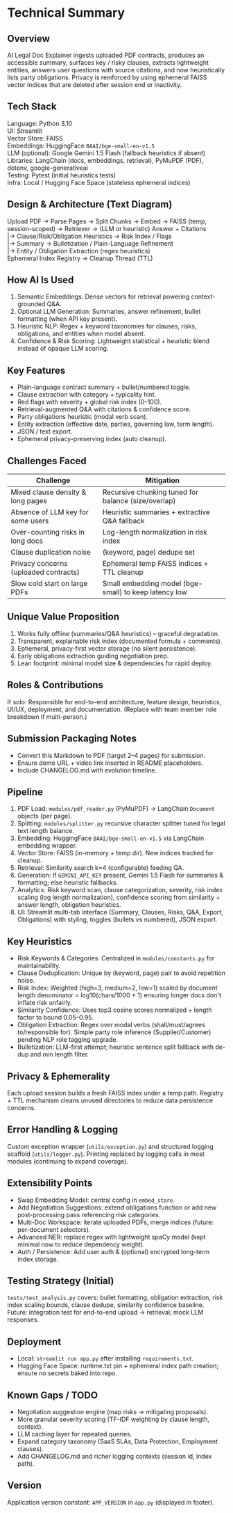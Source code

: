 # Technical Summary

## Overview
AI Legal Doc Explainer ingests uploaded PDF contracts, produces an accessible summary, surfaces key / risky clauses, extracts lightweight entities, answers user questions with source citations, and now heuristically lists party obligations. Privacy is reinforced by using ephemeral FAISS vector indices that are deleted after session end or inactivity.

## Tech Stack
Language: Python 3.10  
UI: Streamlit  
Vector Store: FAISS  
Embeddings: HuggingFace `BAAI/bge-small-en-v1.5`  
LLM (optional): Google Gemini 1.5 Flash (fallback heuristics if absent)  
Libraries: LangChain (docs, embeddings, retrieval), PyMuPDF (PDF), dotenv, google-generativeai  
Testing: Pytest (initial heuristics tests)  
Infra: Local / Hugging Face Space (stateless ephemeral indices)  

## Design & Architecture (Text Diagram)
Upload PDF -> Parse Pages -> Split Chunks -> Embed -> FAISS (temp, session-scoped) -> Retriever -> (LLM or heuristic) Answer + Citations  
								   |-> Clause/Risk/Obligation Heuristics -> Risk Index / Flags  
								   |-> Summary -> Bulletization / Plain-Language Refinement  
								   |-> Entity / Obligation Extraction (regex heuristics)  
Ephemeral Index Registry -> Cleanup Thread (TTL)  

## How AI Is Used
1. Semantic Embeddings: Dense vectors for retrieval powering context-grounded Q&A.  
2. Optional LLM Generation: Summaries, answer refinement, bullet formatting (when API key present).  
3. Heuristic NLP: Regex + keyword taxonomies for clauses, risks, obligations, and entities when model absent.  
4. Confidence & Risk Scoring: Lightweight statistical + heuristic blend instead of opaque LLM scoring.  

## Key Features
* Plain-language contract summary + bullet/numbered toggle.  
* Clause extraction with category + typicality hint.  
* Red flags with severity + global risk index (0–100).  
* Retrieval-augmented Q&A with citations & confidence score.  
* Party obligations heuristic (modal verb scan).  
* Entity extraction (effective date, parties, governing law, term length).  
* JSON / text export.  
* Ephemeral privacy-preserving index (auto cleanup).  

## Challenges Faced
| Challenge | Mitigation |
|-----------|------------|
| Mixed clause density & long pages | Recursive chunking tuned for balance (size/overlap) |
| Absence of LLM key for some users | Heuristic summaries + extractive Q&A fallback |
| Over-counting risks in long docs | Log-length normalization in risk index |
| Clause duplication noise | (keyword, page) dedupe set |
| Privacy concerns (uploaded contracts) | Ephemeral temp FAISS indices + TTL cleanup |
| Slow cold start on large PDFs | Small embedding model (bge-small) to keep latency low |

## Unique Value Proposition
1. Works fully offline (summaries/Q&A heuristics) – graceful degradation.  
2. Transparent, explainable risk index (documented formula + comments).  
3. Ephemeral, privacy-first vector storage (no silent persistence).  
4. Early obligations extraction guiding negotiation prep.  
5. Lean footprint: minimal model size & dependencies for rapid deploy.  

## Roles & Contributions
If solo: Responsible for end-to-end architecture, feature design, heuristics, UI/UX, deployment, and documentation. (Replace with team member role breakdown if multi-person.)  

## Submission Packaging Notes
* Convert this Markdown to PDF (target 2–4 pages) for submission.  
* Ensure demo URL + video link inserted in README placeholders.  
* Include CHANGELOG.md with evolution timeline.  


## Pipeline
1. PDF Load: `modules/pdf_reader.py` (PyMuPDF) -> LangChain `Document` objects (per page).
2. Splitting: `modules/splitter.py` recursive character splitter tuned for legal text length balance.
3. Embedding: HuggingFace `BAAI/bge-small-en-v1.5` via LangChain embedding wrapper.
4. Vector Store: FAISS (in-memory + temp dir). New indices tracked for cleanup.
5. Retrieval: Similarity search k=4 (configurable) feeding QA.
6. Generation: If `GEMINI_API_KEY` present, Gemini 1.5 Flash for summaries & formatting; else heuristic fallbacks.
7. Analytics: Risk keyword scan, clause categorization, severity, risk index scaling (log length normalization), confidence scoring from similarity + answer length, obligation heuristics.
8. UI: Streamlit multi-tab interface (Summary, Clauses, Risks, Q&A, Export, Obligations) with styling, toggles (bullets vs numbered), JSON export.

## Key Heuristics
- Risk Keywords & Categories: Centralized in `modules/constants.py` for maintainability.
- Clause Deduplication: Unique by (keyword, page) pair to avoid repetition noise.
- Risk Index: Weighted (high=3, medium=2, low=1) scaled by document length denominator = log10(chars/1000 + 1) ensuring longer docs don't inflate risk unfairly.
- Similarity Confidence: Uses top3 cosine scores normalized + length factor to bound 0.05–0.95.
- Obligation Extraction: Regex over modal verbs (shall/must/agrees to/responsible for). Simple party role inference (Supplier/Customer) pending NLP role tagging upgrade.
- Bulletization: LLM-first attempt; heuristic sentence split fallback with de-dup and min length filter.

## Privacy & Ephemerality
Each upload session builds a fresh FAISS index under a temp path. Registry + TTL mechanism cleans unused directories to reduce data persistence concerns.

## Error Handling & Logging
Custom exception wrapper (`utils/exception.py`) and structured logging scaffold (`utils/logger.py`). Printing replaced by logging calls in most modules (continuing to expand coverage).

## Extensibility Points
- Swap Embedding Model: central config in `embed_store`.
- Add Negotiation Suggestions: extend obligations function or add new post-processing pass referencing risk categories.
- Multi-Doc Workspace: iterate uploaded PDFs, merge indices (future: per-document selectors).
- Advanced NER: replace regex with lightweight spaCy model (kept minimal now to reduce dependency weight).
- Auth / Persistence: Add user auth & (optional) encrypted long-term index storage.

## Testing Strategy (Initial)
`tests/test_analysis.py` covers: bullet formatting, obligation extraction, risk index scaling bounds, clause dedupe, similarity confidence baseline. Future: integration test for end-to-end upload -> retrieval; mock LLM responses.

## Deployment
- Local: `streamlit run app.py` after installing `requirements.txt`.
- Hugging Face Space: runtime.txt pin + ephemeral index path creation; ensure no secrets baked into repo.

## Known Gaps / TODO
- Negotiation suggestion engine (map risks -> mitigating proposals).
- More granular severity scoring (TF-IDF weighting by clause length, context).
- LLM caching layer for repeated queries.
- Expand category taxonomy (SaaS SLAs, Data Protection, Employment clauses).
- Add CHANGELOG.md and richer logging contexts (session id, index path).

## Version
Application version constant: `APP_VERSION` in `app.py` (displayed in footer).
